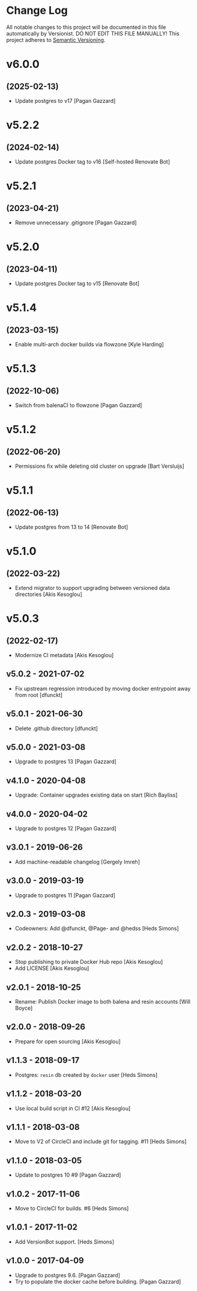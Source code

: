 # Change Log

All notable changes to this project will be documented in this file
automatically by Versionist. DO NOT EDIT THIS FILE MANUALLY!
This project adheres to [Semantic Versioning](http://semver.org/).

# v6.0.0
## (2025-02-13)

* Update postgres to v17 [Pagan Gazzard]

# v5.2.2
## (2024-02-14)

* Update postgres Docker tag to v16 [Self-hosted Renovate Bot]

# v5.2.1
## (2023-04-21)

* Remove unnecessary .gitignore [Pagan Gazzard]

# v5.2.0
## (2023-04-11)

* Update postgres Docker tag to v15 [Renovate Bot]

# v5.1.4
## (2023-03-15)

* Enable multi-arch docker builds via flowzone [Kyle Harding]

# v5.1.3
## (2022-10-06)

* Switch from balenaCI to flowzone [Pagan Gazzard]

# v5.1.2
## (2022-06-20)

* Permissions fix while deleting old cluster on upgrade [Bart Versluijs]

# v5.1.1
## (2022-06-13)

* Update postgres from 13 to 14 [Renovate Bot]

# v5.1.0
## (2022-03-22)

* Extend migrator to support upgrading between versioned data directories [Akis Kesoglou]

# v5.0.3
## (2022-02-17)

* Modernize CI metadata [Akis Kesoglou]

## v5.0.2 - 2021-07-02

* Fix upstream regression introduced by moving docker entrypoint away from root [dfunckt]

## v5.0.1 - 2021-06-30

* Delete .github directory [dfunckt]

## v5.0.0 - 2021-03-08

* Upgrade to postgres 13 [Pagan Gazzard]

## v4.1.0 - 2020-04-08

* Upgrade: Container upgrades existing data on start [Rich Bayliss]

## v4.0.0 - 2020-04-02

* Upgrade to postgres 12 [Pagan Gazzard]

## v3.0.1 - 2019-06-26

* Add machine-readable changelog [Gergely Imreh]

## v3.0.0 - 2019-03-19

* Upgrade to postgres 11 [Pagan Gazzard]

## v2.0.3 - 2019-03-08

* Codeowners: Add @dfunckt, @Page- and @hedss [Heds Simons]

## v2.0.2 - 2018-10-27

* Stop publishing to private Docker Hub repo [Akis Kesoglou]
* Add LICENSE [Akis Kesoglou]

## v2.0.1 - 2018-10-25

* Rename: Publish Docker image to both balena and resin accounts [Will Boyce]

## v2.0.0 - 2018-09-26

* Prepare for open sourcing [Akis Kesoglou]

## v1.1.3 - 2018-09-17

* Postgres: `resin` db created by `docker` user [Heds Simons]

## v1.1.2 - 2018-03-20

* Use local build script in CI #12 [Akis Kesoglou]

## v1.1.1 - 2018-03-08

* Move to V2 of CircleCI and include git for tagging. #11 [Heds Simons]

## v1.1.0 - 2018-03-05

* Update to postgres 10 #9 [Pagan Gazzard]

## v1.0.2 - 2017-11-06

* Move to CircleCI for builds. #6 [Heds Simons]

## v1.0.1 - 2017-11-02

* Add VersionBot support. [Heds Simons]

## v1.0.0 - 2017-04-09

* Upgrade to postgres 9.6. [Pagan Gazzard]
* Try to populate the docker cache before building. [Pagan Gazzard]